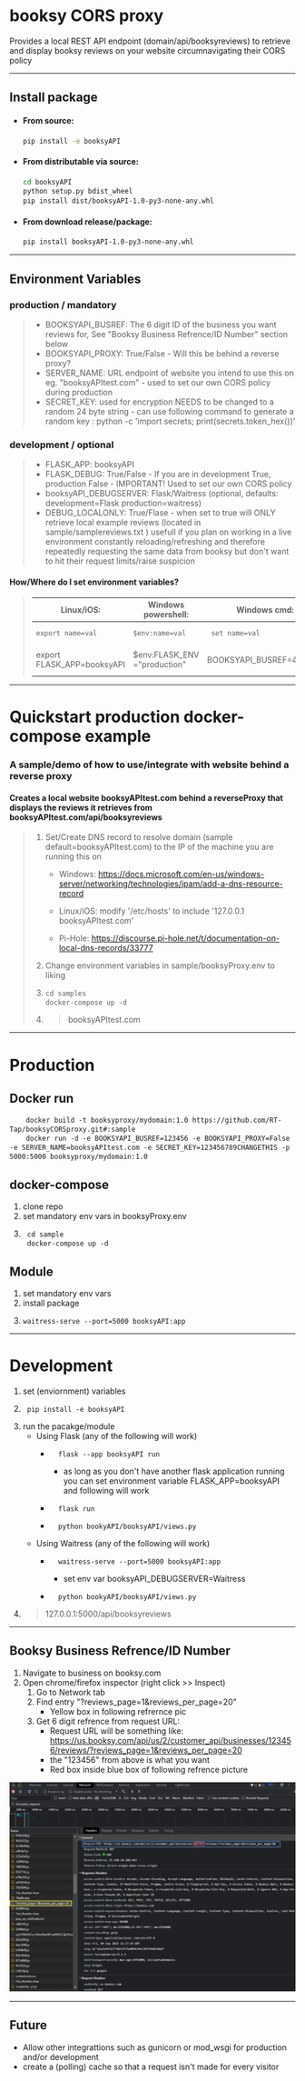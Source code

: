 # booksy CORS proxy 
Provides a local REST API endpoint (domain/api/booksyreviews) to retrieve and display booksy reviews on your website circumnavigating their CORS policy

---
## Install package
- #### From source:
    ```bash
    pip install -e booksyAPI
    ```
- #### From distributable via source:
    ```bash
    cd booksyAPI
    python setup.py bdist_wheel
    pip install dist/booksyAPI-1.0-py3-none-any.whl
    ```
- #### From download release/package: 
    ```bash
    pip install booksyAPI-1.0-py3-none-any.whl
    ```
  
  
  
  
---

## Environment Variables
### production / mandatory
> - BOOKSYAPI_BUSREF:  The 6 digit ID of the business you want reviews for, See "Booksy Business Refrence/ID Number" section below
> - BOOKSYAPI_PROXY: True/False - Will this be behind a reverse proxy?
> - SERVER_NAME:  URL endpoint of website you intend to use this on eg. "booksyAPItest.com" - used to set our own CORS policy during production
> - SECRET_KEY: used for encryption NEEDS to be changed to a random 24 byte string - can use following command to generate a random key : python -c 'import secrets; print(secrets.token_hex())'

### development / optional
> - FLASK_APP: booksyAPI
> - FLASK_DEBUG: True/False - If you are in development True, production False - IMPORTANT! Used to set our own CORS policy
> - booksyAPI_DEBUGSERVER: Flask/Waitress (optional, defaults: development=Flask production=waitress)
> - DEBUG_LOCALONLY: True/Flase - when set to true will ONLY retrieve local example reviews (located in sample/samplereviews.txt ) usefull if you plan on working in a live environment constantly reloading/refreshing and therefore repeatedly requesting the same data from booksy but don't want to hit their request limits/raise suspicion

#### How/Where do I set environment variables?
>|  Linux/iOS: |  Windows powershell: |   Windows cmd: |  (ana)conda: |  Docker: |
>|---|---|---|---|---|
>|```export name=val```|    ```$env:name=val``` | ``` set name=val``` | ```conda env config vars set NAME='val'``` | name=val |
>|  export FLASK_APP=booksyAPI |  $env:FLASK_ENV ="production" |  BOOKSYAPI_BUSREF=463431 |  conda env config vars set FLASK_APP='booksyAPI'|  booksyProxy.env  |


---
# Quickstart production docker-compose example 
### A sample/demo of how to use/integrate with website behind a reverse proxy
#### Creates a local website booksyAPItest.com behind a reverseProxy that displays the reviews it retrieves from booksyAPItest.com/api/booksyreviews

> 1. Set/Create DNS record to resolve domain (sample default=booksyAPItest.com) to the IP of the machine you are running this on 
>    - Windows: https://docs.microsoft.com/en-us/windows-server/networking/technologies/ipam/add-a-dns-resource-record  
>
>    - Linux/iOS: modify '/etc/hosts' to include '127.0.0.1    booksyAPItest.com'  
>
>    - Pi-Hole: https://discourse.pi-hole.net/t/documentation-on-local-dns-records/33777
>2. Change environment variables in sample/booksyProxy.env to liking
>3.  
>    ```
>    cd samples
>    docker-compose up -d 
>    ```
>4. > booksyAPItest.com

---

# Production
## Docker run
```
    docker build -t booksyproxy/mydomain:1.0 https://github.com/RT-Tap/booksyCORSproxy.git#:sample 
    docker run -d -e BOOKSYAPI_BUSREF=123456 -e BOOKSYAPI_PROXY=False -e SERVER_NAME=booksyAPItest.com -e SECRET_KEY=123456789CHANGETHIS -p 5000:5000 booksyproxy/mydomain:1.0
```

## docker-compose
1. clone repo
2. set mandatory env vars in booksyProxy.env
3. ``` 
    cd sample 
    docker-compose up -d  
    ```  

## Module
1. set mandatory env vars 
2. install package
3.     waitress-serve --port=5000 booksyAPI:app  

---
# Development
1. set (enviornment) variables
2. ``` 
    pip install -e booksyAPI
    ```
3. run the pacakge/module
    - Using Flask (any of the following will work)
        - ```
            flask --app booksyAPI run 
            ```
            - as long as you don't have another flask application running you can set environment variable FLASK_APP=booksyAPI and following will work    
        - ```
            flask run 
            ```
        - ```
            python bookyAPI/booksyAPI/views.py
            ```
    - Using Waitress (any of the following will work)
        - ```
            waitress-serve --port=5000 booksyAPI:app 
            ```  
            - set env var booksyAPI_DEBUGSERVER=Waitress
        - ```
            python bookyAPI/booksyAPI/views.py
            ```
4. > 127.0.0.1:5000/api/booksyreviews

---

## Booksy Business Refrence/ID Number 
1. Navigate to business on booksy.com
2. Open chrome/firefox inspector (right click >> Inspect)
    1. Go to Network tab
    2. Find entry "?reviews_page=1&reviews_per_page=20" 
        - Yellow box in following refrernce pic
    3. Get 6 digit refrence from request URL: 
        - Request URL will be something like: https://us.booksy.com/api/us/2/customer_api/businesses/123456/reviews/?reviews_page=1&reviews_per_page=20
        - the "123456" from above is what you want
        - Red box inside blue box of following refrence picture

![Refrence Picture](https://github.com/RT-Tap/booksyCORSproxy/raw/main/sample/ex-site/booksy-business-pic.png "Refrence Picture to what your looking for")


---

## Future 
- Allow other integrattions such as gunicorn or mod_wsgi for production and/or development
- create a (polling) cache so that a request  isn't made for every visitor 
